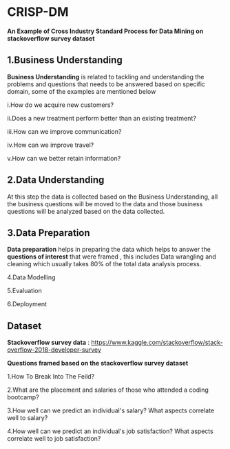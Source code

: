 # CRISP-DM

**An Example of Cross Industry Standard Process for Data Mining on stackoverflow survey dataset**

<h2>1.Business Understanding</h2> 

**Business Understanding** is related to tackling and understanding the problems and questions that needs to be answered based on specific domain, some of the examples are mentioned below 

i.How do we acquire new customers?

ii.Does a new treatment perform better than an existing treatment?

iii.How can we improve communication?

iv.How can we improve travel?

v.How can we better retain information?

<h2>2.Data Understanding</h2>

At this step the data is collected based on the Business Understanding, all the business questions will be moved to the data and those business questions will be analyzed based on the data collected.


<h2>3.Data Preparation</h2>

**Data preparation** helps in preparing the data which helps to answer the **questions of interest** that were framed , this includes Data wrangling and cleaning which usually takes 80% of the total data analysis process.

4.Data Modelling

5.Evaluation

6.Deployment

<h2>Dataset</h2>

**Stackoverflow survey data** : https://www.kaggle.com/stackoverflow/stack-overflow-2018-developer-survey 

**Questions framed based on the stackoverflow survey dataset**

1.How To Break Into The Feild?

2.What are the placement and salaries of those who attended a coding bootcamp?

3.How well can we predict an individual's salary? What aspects correlate well to salary?

4.How well can we predict an individual's job satisfaction? What aspects correlate well to job satisfaction?





